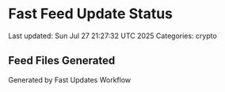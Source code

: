 # Fast Feed Update Status
Last updated: Sun Jul 27 21:27:32 UTC 2025
Categories: crypto

## Feed Files Generated

Generated by Fast Updates Workflow
